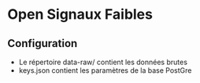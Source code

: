 
# Open Signaux Faibles

## Configuration

- Le répertoire data-raw/ contient les données brutes
- keys.json contient les paramètres de la base PostGre


